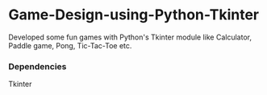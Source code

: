 # Game-Design-using-Python-Tkinter

Developed some fun games with Python's Tkinter module like Calculator, Paddle game, Pong, Tic-Tac-Toe etc. 

### Dependencies

Tkinter 
